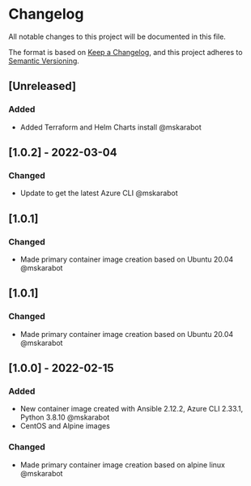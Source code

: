 # Changelog
All notable changes to this project will be documented in this file.

The format is based on [Keep a Changelog](https://keepachangelog.com/en/1.0.0/),
and this project adheres to [Semantic Versioning](https://semver.org/spec/v2.0.0.html).

## [Unreleased]

### Added
- Added Terraform and Helm Charts install @mskarabot

## [1.0.2] - 2022-03-04

### Changed
- Update to get the latest Azure CLI @mskarabot

## [1.0.1]

### Changed
- Made primary container image creation based on Ubuntu 20.04 @mskarabot

## [1.0.1]

### Changed
- Made primary container image creation based on Ubuntu 20.04 @mskarabot

## [1.0.0] - 2022-02-15
### Added
- New container image created with Ansible 2.12.2, Azure CLI 2.33.1, Python 3.8.10 @mskarabot
- CentOS and Alpine images

### Changed
- Made primary container image creation based on alpine linux @mskarabot 
